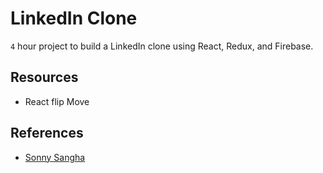 # LinkedIn Clone

`4` hour project to build a LinkedIn clone using React, Redux, and Firebase.

## Resources

- React flip Move

## References

- [Sonny Sangha](https://www.youtube.com/live/QaYts9sPmcY?feature=share)
